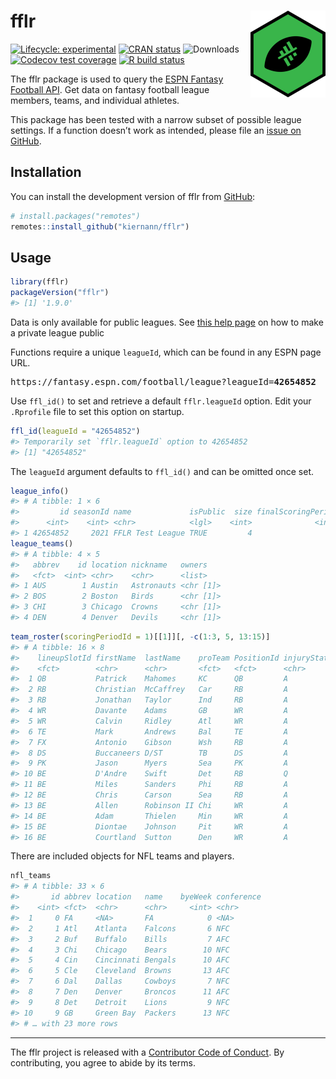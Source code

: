 
<!-- README.md is generated from README.Rmd. Please edit that file -->

# fflr <img src="man/figures/logo.png" align="right" width="120" />

<!-- badges: start -->

[![Lifecycle:
experimental](https://img.shields.io/badge/lifecycle-maturing-blue.svg)](https://www.tidyverse.org/lifecycle/#maturing)
[![CRAN
status](https://www.r-pkg.org/badges/version/fflr)](https://CRAN.R-project.org/package=fflr)
![Downloads](https://cranlogs.r-pkg.org/badges/grand-total/fflr)
[![Codecov test
coverage](https://codecov.io/gh/kiernann/fflr/branch/master/graph/badge.svg)](https://codecov.io/gh/kiernann/fflr?branch=master)
[![R build
status](https://github.com/kiernann/fflr/workflows/R-CMD-check/badge.svg)](https://github.com/kiernann/fflr/actions)
<!-- badges: end -->

The fflr package is used to query the [ESPN Fantasy Football
API](https://fantasy.espn.com/apis/v3/games/ffl/). Get data on fantasy
football league members, teams, and individual athletes.

This package has been tested with a narrow subset of possible league
settings. If a function doesn’t work as intended, please file an [issue
on GitHub](https://github.com/kiernann/fflr/issues).

## Installation

You can install the development version of fflr from
[GitHub](https://github.com/kiernann/fflr):

``` r
# install.packages("remotes")
remotes::install_github("kiernann/fflr")
```

## Usage

``` r
library(fflr)
packageVersion("fflr")
#> [1] '1.9.0'
```

Data is only available for public leagues. See [this help
page](https://support.espn.com/hc/en-us/articles/360000064451-Making-a-Private-League-Viewable-to-the-Public)
on how to make a private league public

Functions require a unique `leagueId`, which can be found in any ESPN
page URL.

<pre>https://fantasy.espn.com/football/league?leagueId=<b>42654852</b></pre>

Use `ffl_id()` to set and retrieve a default `fflr.leagueId` option.
Edit your `.Rprofile` file to set this option on startup.

``` r
ffl_id(leagueId = "42654852")
#> Temporarily set `fflr.leagueId` option to 42654852
#> [1] "42654852"
```

The `leagueId` argument defaults to `ffl_id()` and can be omitted once
set.

``` r
league_info()
#> # A tibble: 1 × 6
#>         id seasonId name             isPublic  size finalScoringPeriod
#>      <int>    <int> <chr>            <lgl>    <int>              <int>
#> 1 42654852     2021 FFLR Test League TRUE         4                 14
league_teams()
#> # A tibble: 4 × 5
#>   abbrev    id location nickname   owners   
#>   <fct>  <int> <chr>    <chr>      <list>   
#> 1 AUS        1 Austin   Astronauts <chr [1]>
#> 2 BOS        2 Boston   Birds      <chr [1]>
#> 3 CHI        3 Chicago  Crowns     <chr [1]>
#> 4 DEN        4 Denver   Devils     <chr [1]>
```

``` r
team_roster(scoringPeriodId = 1)[[1]][, -c(1:3, 5, 13:15)]
#> # A tibble: 16 × 8
#>    lineupSlotId firstName  lastName    proTeam PositionId injuryStatus projectedScore actualScore
#>    <fct>        <chr>      <chr>       <fct>   <fct>      <chr>                 <dbl>       <dbl>
#>  1 QB           Patrick    Mahomes     KC      QB         A                     22.2         33.3
#>  2 RB           Christian  McCaffrey   Car     RB         A                     21.3         27.7
#>  3 RB           Jonathan   Taylor      Ind     RB         A                     15.6         17.6
#>  4 WR           Davante    Adams       GB      WR         A                     19.9         10.6
#>  5 WR           Calvin     Ridley      Atl     WR         A                     16.0         10.1
#>  6 TE           Mark       Andrews     Bal     TE         A                     12.2          5  
#>  7 FX           Antonio    Gibson      Wsh     RB         A                     16.0         11.8
#>  8 DS           Buccaneers D/ST        TB      DS         A                      4.51        -3  
#>  9 PK           Jason      Myers       Sea     PK         A                      8.04         4  
#> 10 BE           D'Andre    Swift       Det     RB         Q                     13.5         24.4
#> 11 BE           Miles      Sanders     Phi     RB         A                     14.3         17.3
#> 12 BE           Chris      Carson      Sea     RB         A                     12.8         12.7
#> 13 BE           Allen      Robinson II Chi     WR         A                     14.6          9.5
#> 14 BE           Adam       Thielen     Min     WR         A                     14.4         30.2
#> 15 BE           Diontae    Johnson     Pit     WR         A                     13.4         14.6
#> 16 BE           Courtland  Sutton      Den     WR         A                     11.9          2.4
```

There are included objects for NFL teams and players.

``` r
nfl_teams
#> # A tibble: 33 × 6
#>       id abbrev location   name    byeWeek conference
#>    <int> <fct>  <chr>      <chr>     <int> <chr>     
#>  1     0 FA     <NA>       FA            0 <NA>      
#>  2     1 Atl    Atlanta    Falcons       6 NFC       
#>  3     2 Buf    Buffalo    Bills         7 AFC       
#>  4     3 Chi    Chicago    Bears        10 NFC       
#>  5     4 Cin    Cincinnati Bengals      10 AFC       
#>  6     5 Cle    Cleveland  Browns       13 AFC       
#>  7     6 Dal    Dallas     Cowboys       7 NFC       
#>  8     7 Den    Denver     Broncos      11 AFC       
#>  9     8 Det    Detroit    Lions         9 NFC       
#> 10     9 GB     Green Bay  Packers      13 NFC       
#> # … with 23 more rows
```

------------------------------------------------------------------------

The fflr project is released with a [Contributor Code of
Conduct](https://kiernann.com/fflr/CODE_OF_CONDUCT.html). By
contributing, you agree to abide by its terms.

<!-- refs: start -->
<!-- refs: end -->
